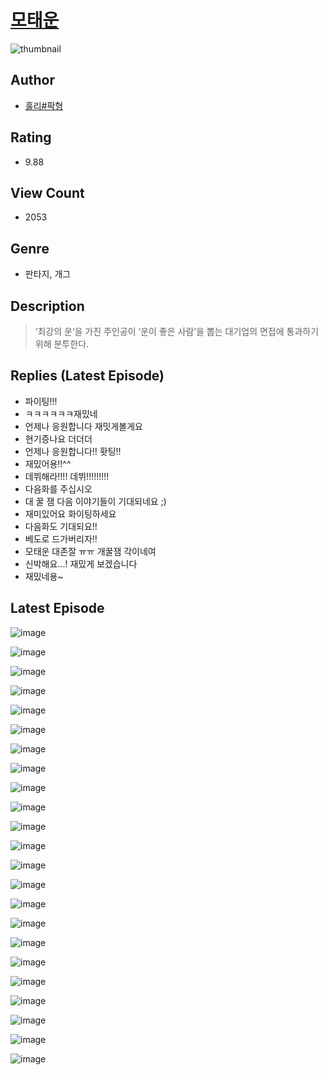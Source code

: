 # [모태운](https://comic.naver.com/bestChallenge/list?titleId=810185)
![thumbnail](https://image-comic.pstatic.net/user_contents_data/challenge_comic/2023/05/23/252936/upload_3689404889851771192_480x623.jpeg)

## Author
- [훌리#팍형](https://comic.naver.com/artistTitle?id=252936)

## Rating
- 9.88

## View Count
- 2053

## Genre
- 판타지, 개그

## Description
> ‘최강의 운‘을 가진 주인공이 ‘운이 좋은 사람’을 뽑는 대기업의 면접에 통과하기 위해 분투한다.

## Replies (Latest Episode)
- 파이팅!!!
- ㅋㅋㅋㅋㅋㅋ재밌네
- 언제나 응원합니다 재밋게볼게요
- 현기증나요 더더더
- 언제나 응원합니다!! 홧팅!!
- 재밌어용!!^^
- 데뷔해라!!!! 데뷔!!!!!!!!!
- 다음화를 주십시오
- 대 꿀 잼 다음 이야기들이 기대되네요 ;)
- 재미있어요 화이팅하세요
- 다음화도 기대되요!!
- 베도로 드가버리자!!
- 모태운 대존잘 ㅠㅠ 개꿀잼 각이네여
- 신박해요...! 재밌게 보겠습니다
- 재밌네용~

## Latest Episode
![image](https://image-comic.pstatic.net/user_contents_data/challenge_comic/2023/05/23/252936/upload_7004052222785171507.jpeg)

![image](https://image-comic.pstatic.net/user_contents_data/challenge_comic/2023/05/23/252936/upload_3835159471205998902.jpeg)

![image](https://image-comic.pstatic.net/user_contents_data/challenge_comic/2023/05/23/252936/upload_3774354266335175521.jpeg)

![image](https://image-comic.pstatic.net/user_contents_data/challenge_comic/2023/05/23/252936/upload_3689962557079237430.jpeg)

![image](https://image-comic.pstatic.net/user_contents_data/challenge_comic/2023/05/23/252936/upload_7378362075715297841.jpeg)

![image](https://image-comic.pstatic.net/user_contents_data/challenge_comic/2023/05/23/252936/upload_7090184665167050294.jpeg)

![image](https://image-comic.pstatic.net/user_contents_data/challenge_comic/2023/05/23/252936/upload_3545004936904390708.jpeg)

![image](https://image-comic.pstatic.net/user_contents_data/challenge_comic/2023/05/23/252936/upload_3618189719239211366.jpeg)

![image](https://image-comic.pstatic.net/user_contents_data/challenge_comic/2023/05/23/252936/upload_3690526593625764920.jpeg)

![image](https://image-comic.pstatic.net/user_contents_data/challenge_comic/2023/05/23/252936/upload_3847311463483466548.jpeg)

![image](https://image-comic.pstatic.net/user_contents_data/challenge_comic/2023/05/23/252936/upload_3703701835289540405.jpeg)

![image](https://image-comic.pstatic.net/user_contents_data/challenge_comic/2023/05/23/252936/upload_7076055725904311138.jpeg)

![image](https://image-comic.pstatic.net/user_contents_data/challenge_comic/2023/05/23/252936/upload_4121692180734567478.jpeg)

![image](https://image-comic.pstatic.net/user_contents_data/challenge_comic/2023/05/23/252936/upload_3546362829372338480.jpeg)

![image](https://image-comic.pstatic.net/user_contents_data/challenge_comic/2023/05/23/252936/upload_3474356010535171426.jpeg)

![image](https://image-comic.pstatic.net/user_contents_data/challenge_comic/2023/05/23/252936/upload_7306073554975864678.jpeg)

![image](https://image-comic.pstatic.net/user_contents_data/challenge_comic/2023/05/23/252936/upload_7004052016640047412.jpeg)

![image](https://image-comic.pstatic.net/user_contents_data/challenge_comic/2023/05/23/252936/upload_7220738280046278454.jpeg)

![image](https://image-comic.pstatic.net/user_contents_data/challenge_comic/2023/05/23/252936/upload_3761689189460357943.jpeg)

![image](https://image-comic.pstatic.net/user_contents_data/challenge_comic/2023/05/23/252936/upload_7089340055587219042.jpeg)

![image](https://image-comic.pstatic.net/user_contents_data/challenge_comic/2023/05/23/252936/upload_7219610382143664688.jpeg)

![image](https://image-comic.pstatic.net/user_contents_data/challenge_comic/2023/05/23/252936/upload_3703145512383820645.jpeg)

![image](https://image-comic.pstatic.net/user_contents_data/challenge_comic/2023/05/23/252936/upload_7003210005484810340.jpeg)
